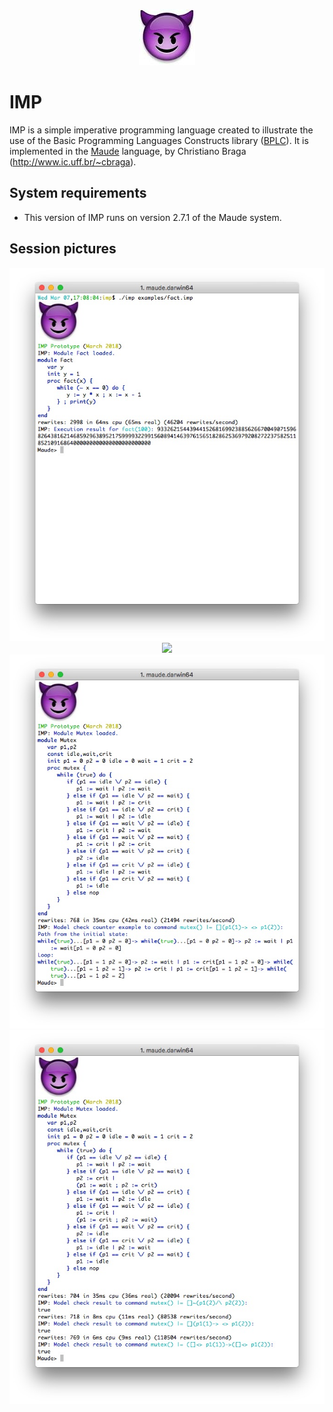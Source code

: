 <p align="center">
<img src="./imp.jpg">
</p>

# IMP
IMP is a simple imperative programming language created to illustrate the use of the Basic Programming Languages Constructs library ([BPLC](http://github.com/ChristianoBraga/BPLC)). 
It is implemented in the [Maude](http://maude.cs.uiuc.edu) language, by Christiano Braga (<http://www.ic.uff.br/~cbraga>).

## System requirements

* This version of IMP runs on version 2.7.1 of the Maude system. 

## Session pictures

<p align="center">
<img src="./fact-session.jpg" width="600">
<img src="./fact-rect-session.jpg" width="600">
<img src="./mutex-session.jpg" width="600">
<img src="./mutex2-session.jpg" width="600">
</p>


